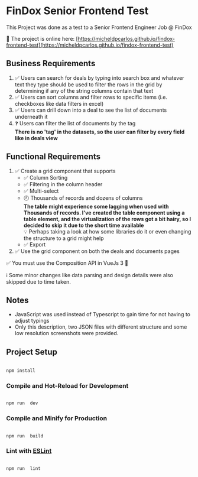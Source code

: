 
# FinDox Senior Frontend Test

  

This Project was done as a test to a Senior Frontend Engineer Job @ FinDox

🚀 The project is online here:
[https://micheldpcarlos.github.io/findox-frontend-test](https://micheldpcarlos.github.io/findox-frontend-test)

  

## Business Requirements 
1. ✅ Users can search for deals by typing into search box and whatever text they type should be used to filter the rows in the grid by determining if any of the string columns contain that text
2.  ✅ Users can sort columns and filter rows to specific items (i.e. checkboxes like data filters in excel)
3.  ✅ Users can drill down into a deal to see the list of documents underneath it
4. ❓ Users can filter the list of documents by the tag <br />
**There is no 'tag' in the datasets, so the user can filter by every field like in deals view**

  

## Functional Requirements
1.  ✅  Create a grid component that supports
	-  ✅ Column Sorting
	-  ✅ Filtering in the column header
	-  ✅ Multi-select
	- 🕘  Thousands of records and dozens of columns <br />
		**The table might experience some lagging when used with Thousands of records.
		I've created the table component using a table element, and the virtualization of the rows got a bit hairy, so I decided to skip it due to the short time available** <br />
		💡 Perhaps taking a look at how some libraries do it or even changing the structure to a grid might help
	-  ✅ Export
2. ✅ Use the grid component on both the deals and documents pages

✅ You must use the Composition API in VueJs 3 💚

ℹ️ Some minor changes like data parsing and design details were also skipped due to time taken.

## Notes
- JavaScript was used instead of Typescript to gain time for not having to adjust typings
- Only this description, two JSON files with different structure and some low resolution screenshots were provided.


## Project Setup

```sh

npm install

```

  

### Compile and Hot-Reload for Development

  

```sh

npm run  dev

```

  

### Compile and Minify for Production

  

```sh

npm run  build

```

  

### Lint with [ESLint](https://eslint.org/)

  

```sh

npm run  lint

```
